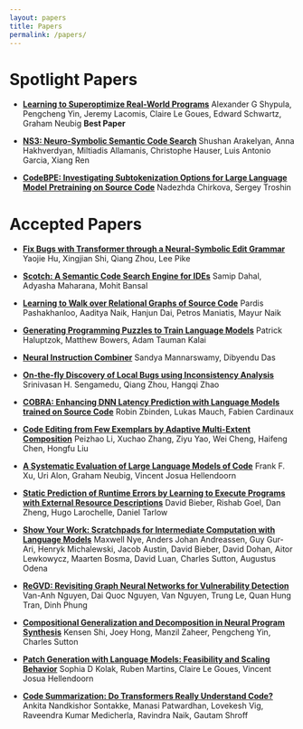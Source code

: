```yaml
---
layout: papers
title: Papers
permalink: /papers/
---
```


# Spotlight Papers

* **[Learning to Superoptimize Real-World Programs](https://openreview.net/forum?id=H8q40ouZJWc)** 
Alexander G Shypula, Pengcheng Yin, Jeremy Lacomis, Claire Le Goues, Edward Schwartz, Graham Neubig  **Best Paper**

* **[NS3: Neuro-Symbolic Semantic Code Search](https://openreview.net/forum?id=rubeJ2ObyWc)**
Shushan Arakelyan, Anna Hakhverdyan, Miltiadis Allamanis, Christophe Hauser, Luis Antonio Garcia, Xiang Ren

* **[CodeBPE: Investigating Subtokenization Options for Large Language Model Pretraining on Source Code](https://openreview.net/forum?id=rd-G1nO-Jbq)**
Nadezhda Chirkova, Sergey Troshin

# Accepted Papers

* **[Fix Bugs with Transformer through a Neural-Symbolic Edit Grammar](https://openreview.net/forum?id=SBgE6i_WkZq)** 
Yaojie Hu, Xingjian Shi, Qiang Zhou, Lee Pike

* **[Scotch: A Semantic Code Search Engine for IDEs](https://openreview.net/forum?id=rSxfCiOZk-c)** 
Samip Dahal, Adyasha Maharana, Mohit Bansal

* **[Learning to Walk over Relational Graphs of Source Code](https://openreview.net/forum?id=SubGAoOWJWc)**
Pardis Pashakhanloo, Aaditya Naik, Hanjun Dai, Petros Maniatis, Mayur Naik

* **[Generating Programming Puzzles to Train Language Models](https://openreview.net/forum?id=H8cx0iO-y-9)** 
Patrick Haluptzok, Matthew Bowers, Adam Tauman Kalai

* **[Neural Instruction Combiner](https://openreview.net/forum?id=BBlMasdWyZc)** 
Sandya Mannarswamy, Dibyendu Das

* **[On-the-fly Discovery of Local Bugs using Inconsistency Analysis](https://openreview.net/forum?id=rrgg6juZkbc)** 
Srinivasan H. Sengamedu, Qiang Zhou, Hangqi Zhao

* **[COBRA: Enhancing DNN Latency Prediction with Language Models trained on Source Code](https://openreview.net/forum?id=BIcg6iub1Z5)** 
Robin Zbinden, Lukas Mauch, Fabien Cardinaux

* **[Code Editing from Few Exemplars by Adaptive Multi-Extent Composition](https://openreview.net/forum?id=HuWlaidbyZ9)** 
Peizhao Li, Xuchao Zhang, Ziyu Yao, Wei Cheng, Haifeng Chen, Hongfu Liu

* **[A Systematic Evaluation of Large Language Models of Code](https://openreview.net/forum?id=SLcEnoObJZq)** 
Frank F. Xu, Uri Alon, Graham Neubig, Vincent Josua Hellendoorn

* **[Static Prediction of Runtime Errors by Learning to Execute Programs with External Resource Descriptions](https://openreview.net/forum?id=SIcz2sObJ-5)**
David Bieber, Rishab Goel, Dan Zheng, Hugo Larochelle, Daniel Tarlow

* **[Show Your Work: Scratchpads for Intermediate Computation with Language Models](https://openreview.net/forum?id=HBlx2idbkbq)** 
Maxwell Nye, Anders Johan Andreassen, Guy Gur-Ari, Henryk Michalewski, Jacob Austin, David Bieber, David Dohan, Aitor Lewkowycz, Maarten Bosma, David Luan, Charles Sutton, Augustus Odena

* **[ReGVD: Revisiting Graph Neural Networks for Vulnerability Detection](https://openreview.net/forum?id=BU5eniuWkbq)** Van-Anh Nguyen, Dai Quoc Nguyen, Van Nguyen, Trung Le, Quan Hung Tran, Dinh Phung

* **[Compositional Generalization and Decomposition in Neural Program Synthesis](https://openreview.net/forum?id=HL5l13dbybq)** Kensen Shi, Joey Hong, Manzil Zaheer, Pengcheng Yin, Charles Sutton

* **[Patch Generation with Language Models: Feasibility and Scaling Behavior](https://openreview.net/forum?id=rHlzJh_b1-5)** Sophia D Kolak, Ruben Martins, Claire Le Goues, Vincent Josua Hellendoorn

* **[Code Summarization: Do Transformers Really Understand Code?](https://openreview.net/pdf?id=rI5ll2_-1Zc)** Ankita Nandkishor Sontakke, Manasi Patwardhan, Lovekesh Vig, Raveendra Kumar Medicherla, Ravindra Naik, Gautam Shroff
